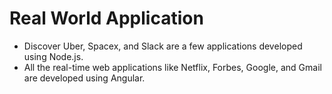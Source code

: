 # Real World Application

- Discover Uber, Spacex, and Slack are a few applications developed using Node.js.
- All the real-time web applications like Netflix, Forbes, Google, and Gmail are developed using Angular.